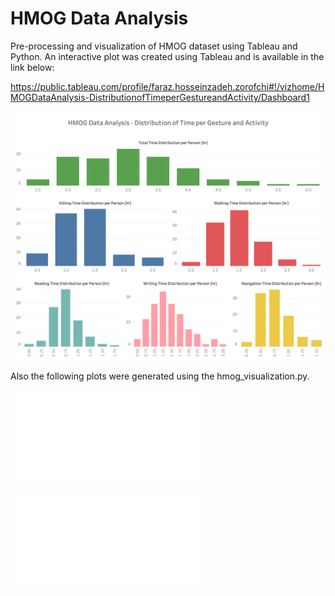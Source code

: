 # HMOG Data Analysis

Pre-processing and visualization of HMOG dataset using Tableau and Python. An interactive plot was created using Tableau and is available in the link below:

https://public.tableau.com/profile/faraz.hosseinzadeh.zorofchi#!/vizhome/HMOGDataAnalysis-DistributionofTimeperGestureandActivity/Dashboard1

 ![alt text](static/Tableau_Plot.png)
 
 Also the following plots were generated using the hmog_visualization.py.
 
  ![alt text](static/all_activities_plot_cum.pdf)
  
  ![alt text](static/all_activities_plot_hist.pdf)
 
 
